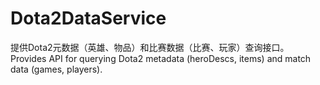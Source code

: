 # Dota2DataService
提供Dota2元数据（英雄、物品）和比赛数据（比赛、玩家）查询接口。
Provides API for querying Dota2 metadata (heroDescs, items) and match data (games, players).
